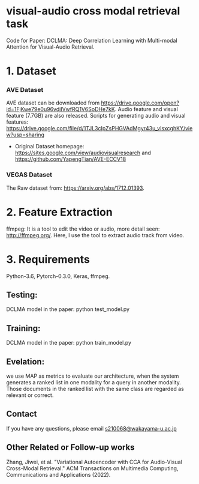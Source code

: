 # visual-audio cross modal retrieval task

Code for Paper: DCLMA: Deep Correlation Learning with Multi-modal Attention for Visual-Audio Retrieval.

# 1. Dataset
### AVE Dataset 
AVE dataset can be downloaded from https://drive.google.com/open?id=1FjKwe79e0u96vdjIVwfRQ1V6SoDHe7kK.
Audio feature and visual feature (7.7GB) are also released. Scripts for generating audio and visual features: https://drive.google.com/file/d/1TJL3cIpZsPHGVAdMgyr43u_vlsxcghKY/view?usp=sharing
- Original Dataset homepage: https://sites.google.com/view/audiovisualresearch and https://github.com/YapengTian/AVE-ECCV18
### VEGAS Dataset 
The Raw dataset from: https://arxiv.org/abs/1712.01393.

# 2. Feature Extraction
ffmpeg:
It is a tool to edit the video or audio, more detail seen: http://ffmpeg.org/. Here, I use the tool to extract audio track from video.

# 3. Requirements
Python-3.6, Pytorch-0.3.0, Keras, ffmpeg.

## Testing:
DCLMA model in the paper: python test_model.py

## Training:
DCLMA model in the paper: python train_model.py

## Evelation: 
we use MAP as metrics to evaluate our architecture, when the system generates a ranked list in one modality for a query in another modality. Those documents in the ranked list with the same class are regarded as relevant or correct.

## Contact
If you have any questions, please email s210068@wakayama-u.ac.jp
## Other Related or Follow-up works
Zhang, Jiwei, et al. "Variational Autoencoder with CCA for Audio-Visual Cross-Modal Retrieval." ACM Transactions on Multimedia Computing, Communications and Applications (2022).
